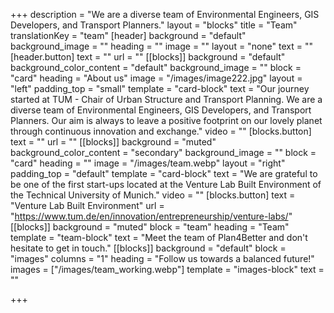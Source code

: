 +++
description = "We are a diverse team of Environmental Engineers, GIS Developers, and Transport Planners."
layout = "blocks"
title = "Team"
translationKey = "team"
[header]
background = "default"
background_image = ""
heading = ""
image = ""
layout = "none"
text = ""
[header.button]
text = ""
url = ""
[[blocks]]
background = "default"
background_color_content = "default"
background_image = ""
block = "card"
heading = "About us"
image = "/images/image222.jpg"
layout = "left"
padding_top = "small"
template = "card-block"
text = "Our journey started at TUM - Chair of Urban Structure and Transport Planning. We are a diverse team of Environmental Engineers, GIS Developers, and Transport Planners. Our aim is always to leave a positive footprint on our lovely planet through continuous innovation and exchange."
video = ""
[blocks.button]
text = ""
url = ""
[[blocks]]
background = "muted"
background_color_content = "secondary"
background_image = ""
block = "card"
heading = ""
image = "/images/team.webp"
layout = "right"
padding_top = "default"
template = "card-block"
text = "We are grateful to be one of the first start-ups located at the Venture Lab Built Environment of the Technical University of Munich."
video = ""
[blocks.button]
text = "Venture Lab Built Environment"
url = "https://www.tum.de/en/innovation/entrepreneurship/venture-labs/"
[[blocks]]
background = "muted"
block = "team"
heading = "Team"
template = "team-block"
text = "Meet the team of Plan4Better and don't hesitate to get in touch."
[[blocks]]
background = "default"
block = "images"
columns = "1"
heading = "Follow us towards a balanced future!"
images = ["/images/team_working.webp"]
template = "images-block"
text = ""

+++
